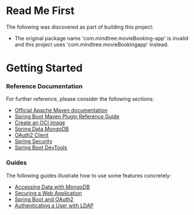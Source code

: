 # Read Me First
The following was discovered as part of building this project:

* The original package name 'com.mindtree.movieBooking-app' is invalid and this project uses 'com.mindtree.movieBookingapp' instead.

# Getting Started

### Reference Documentation
For further reference, please consider the following sections:

* [Official Apache Maven documentation](https://maven.apache.org/guides/index.html)
* [Spring Boot Maven Plugin Reference Guide](https://docs.spring.io/spring-boot/docs/2.3.1.RELEASE/maven-plugin/reference/html/)
* [Create an OCI image](https://docs.spring.io/spring-boot/docs/2.3.1.RELEASE/maven-plugin/reference/html/#build-image)
* [Spring Data MongoDB](https://docs.spring.io/spring-boot/docs/2.3.1.RELEASE/reference/htmlsingle/#boot-features-mongodb)
* [OAuth2 Client](https://docs.spring.io/spring-boot/docs/2.3.1.RELEASE/reference/htmlsingle/#boot-features-security-oauth2-client)
* [Spring Security](https://docs.spring.io/spring-boot/docs/2.3.1.RELEASE/reference/htmlsingle/#boot-features-security)
* [Spring Boot DevTools](https://docs.spring.io/spring-boot/docs/2.3.1.RELEASE/reference/htmlsingle/#using-boot-devtools)

### Guides
The following guides illustrate how to use some features concretely:

* [Accessing Data with MongoDB](https://spring.io/guides/gs/accessing-data-mongodb/)
* [Securing a Web Application](https://spring.io/guides/gs/securing-web/)
* [Spring Boot and OAuth2](https://spring.io/guides/tutorials/spring-boot-oauth2/)
* [Authenticating a User with LDAP](https://spring.io/guides/gs/authenticating-ldap/)

